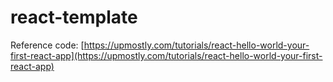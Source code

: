 # react-template

Reference code: [https://upmostly.com/tutorials/react-hello-world-your-first-react-app](https://upmostly.com/tutorials/react-hello-world-your-first-react-app)
